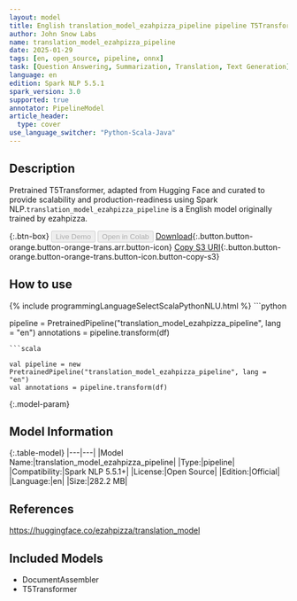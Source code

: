 ```yaml
---
layout: model
title: English translation_model_ezahpizza_pipeline pipeline T5Transformer from ezahpizza
author: John Snow Labs
name: translation_model_ezahpizza_pipeline
date: 2025-01-29
tags: [en, open_source, pipeline, onnx]
task: [Question Answering, Summarization, Translation, Text Generation]
language: en
edition: Spark NLP 5.5.1
spark_version: 3.0
supported: true
annotator: PipelineModel
article_header:
  type: cover
use_language_switcher: "Python-Scala-Java"
---
```


## Description

Pretrained T5Transformer, adapted from Hugging Face and curated to provide scalability and production-readiness using Spark NLP.`translation_model_ezahpizza_pipeline` is a English model originally trained by ezahpizza.

{:.btn-box}
<button class="button button-orange" disabled>Live Demo</button>
<button class="button button-orange" disabled>Open in Colab</button>
[Download](https://s3.amazonaws.com/auxdata.johnsnowlabs.com/public/models/translation_model_ezahpizza_pipeline_en_5.5.1_3.0_1738138995508.zip){:.button.button-orange.button-orange-trans.arr.button-icon}
[Copy S3 URI](s3://auxdata.johnsnowlabs.com/public/models/translation_model_ezahpizza_pipeline_en_5.5.1_3.0_1738138995508.zip){:.button.button-orange.button-orange-trans.button-icon.button-copy-s3}

## How to use



<div class="tabs-box" markdown="1">
{% include programmingLanguageSelectScalaPythonNLU.html %}
```python

pipeline = PretrainedPipeline("translation_model_ezahpizza_pipeline", lang = "en")
annotations =  pipeline.transform(df)   

```
```scala

val pipeline = new PretrainedPipeline("translation_model_ezahpizza_pipeline", lang = "en")
val annotations = pipeline.transform(df)

```
</div>

{:.model-param}
## Model Information

{:.table-model}
|---|---|
|Model Name:|translation_model_ezahpizza_pipeline|
|Type:|pipeline|
|Compatibility:|Spark NLP 5.5.1+|
|License:|Open Source|
|Edition:|Official|
|Language:|en|
|Size:|282.2 MB|

## References

https://huggingface.co/ezahpizza/translation_model

## Included Models

- DocumentAssembler
- T5Transformer